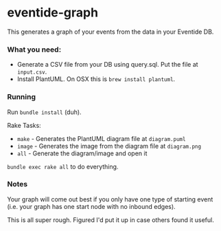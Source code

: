 # eventide-graph

This generates a graph of your events from the data in your Eventide DB.

### What you need: 

* Generate a CSV file from your DB using query.sql. Put the file at `input.csv`. 
* Install PlantUML. On OSX this is `brew install plantuml`. 

### Running

Run `bundle install` (duh). 

Rake Tasks:
* `make` - Generates the PlantUML diagram file at `diagram.puml`
* `image` - Generates the image from the diagram file at `diagram.png`
* `all` - Generate the diagram/image and open it

`bundle exec rake all` to do everything.

### Notes

Your graph will come out best if you only have one type of starting event (i.e. your graph has one start node with no inbound edges).

This is all super rough. Figured I'd put it up in case others found it useful. 
